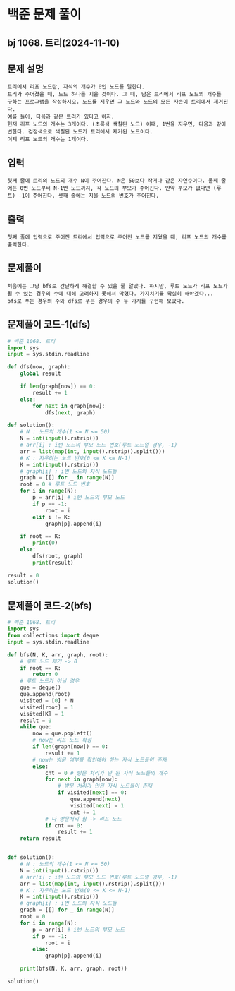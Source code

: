 # 백준 문제 풀이
## bj 1068. 트리(2024-11-10)

## 문제 설명
    트리에서 리프 노드란, 자식의 개수가 0인 노드를 말한다.
    트리가 주어졌을 때, 노드 하나를 지울 것이다. 그 때, 남은 트리에서 리프 노드의 개수를 구하는 프로그램을 작성하시오. 노드를 지우면 그 노드와 노드의 모든 자손이 트리에서 제거된다.
    예를 들어, 다음과 같은 트리가 있다고 하자.
    현재 리프 노드의 개수는 3개이다. (초록색 색칠된 노드) 이때, 1번을 지우면, 다음과 같이 변한다. 검정색으로 색칠된 노드가 트리에서 제거된 노드이다.
    이제 리프 노드의 개수는 1개이다.

## 입력
    첫째 줄에 트리의 노드의 개수 N이 주어진다. N은 50보다 작거나 같은 자연수이다. 둘째 줄에는 0번 노드부터 N-1번 노드까지, 각 노드의 부모가 주어진다. 만약 부모가 없다면 (루트) -1이 주어진다. 셋째 줄에는 지울 노드의 번호가 주어진다.

## 출력
    첫째 줄에 입력으로 주어진 트리에서 입력으로 주어진 노드를 지웠을 때, 리프 노드의 개수를 출력한다.

## 문제풀이
    처음에는 그냥 bfs로 간단하게 해결할 수 있을 줄 알았다. 하지만, 루트 노드가 리프 노드가 될 수 있는 경우의 수에 대해 고려하지 못해서 막혔다. 가지치기를 확실히 해야겠다...
    bfs로 푸는 경우의 수와 dfs로 푸는 경우의 수 두 가지를 구현해 보았다.

## 문제풀이 코드-1(dfs)
```python
# 백준 1068. 트리
import sys
input = sys.stdin.readline

def dfs(now, graph):
    global result

    if len(graph[now]) == 0:
        result += 1
    else:
        for next in graph[now]:
            dfs(next, graph)

def solution():
    # N : 노드의 개수(1 <= N <= 50)
    N = int(input().rstrip())
    # arr[i] : i번 노드의 부모 노드 번호(루트 노드일 경우, -1)
    arr = list(map(int, input().rstrip().split()))
    # K : 지우려는 노드 번호(0 <= K <= N-1)
    K = int(input().rstrip())
    # graph[i] : i번 노드의 자식 노드들
    graph = [[] for _ in range(N)]
    root = 0 # 루트 노드 번호
    for i in range(N):
        p = arr[i] # i번 노드의 부모 노드
        if p == -1:
            root = i
        elif i != K:
            graph[p].append(i)

    if root == K:
        print(0)
    else:
        dfs(root, graph)
        print(result)

result = 0
solution()
```
## 문제풀이 코드-2(bfs)
```python
# 백준 1068. 트리
import sys
from collections import deque
input = sys.stdin.readline

def bfs(N, K, arr, graph, root):
    # 루트 노드 제거 -> 0
    if root == K:
        return 0
    # 루트 노드가 아닐 경우
    que = deque()
    que.append(root)
    visited = [0] * N
    visited[root] = 1
    visited[K] = 1
    result = 0
    while que:
        now = que.popleft()
        # now는 리프 노드 확정
        if len(graph[now]) == 0:
            result += 1
        # now는 방문 여부를 확인해야 하는 자식 노드들이 존재
        else:
            cnt = 0 # 방문 처리가 안 된 자식 노드들의 개수
            for next in graph[now]:
                # 방문 처리가 안된 자식 노드들이 존재
                if visited[next] == 0:
                    que.append(next)
                    visited[next] = 1
                    cnt += 1
            # 다 방문처리 함 -> 리프 노드
            if cnt == 0:
                result += 1
    return result


def solution():
    # N : 노드의 개수(1 <= N <= 50)
    N = int(input().rstrip())
    # arr[i] : i번 노드의 부모 노드 번호(루트 노드일 경우, -1)
    arr = list(map(int, input().rstrip().split()))
    # K : 지우려는 노드 번호(0 <= K <= N-1)
    K = int(input().rstrip())
    # graph[i] : i번 노드의 자식 노드들
    graph = [[] for _ in range(N)]
    root = 0
    for i in range(N):
        p = arr[i] # i번 노드의 부모 노드
        if p == -1:
            root = i
        else:
            graph[p].append(i)

    print(bfs(N, K, arr, graph, root))

solution()

```